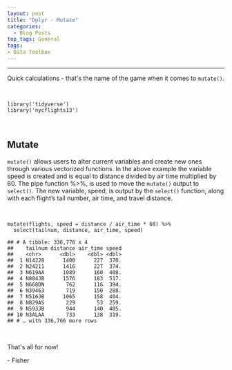 ```yaml
---
layout: post
title: "Dplyr - Mutate"
categories:
  - Blog Posts
top_tags: General
tags:
- Data Toolbox
---
```


<hr>

Quick calculations - that's the name of the game when it comes to `mutate()`. 

<br>

    library('tidyverse')
    library('nycflights13')

<br>

## Mutate

`mutate()` allows users to alter current variables and create new ones
through various vectorized functions. In the above example the variable
speed is created and is equal to distance divided by air time multiplied
by 60. The pipe function %&gt;%, is used to move the `mutate()` output
to `select()`. The new variable, speed, is output by the `select()`
function, along with each flight’s tail number, air time, and travel
distance.

<br>

    mutate(flights, speed = distance / air_time * 60) %>%
      select(tailnum, distance, air_time, speed)

    ## # A tibble: 336,776 x 4
    ##    tailnum distance air_time speed
    ##    <chr>      <dbl>    <dbl> <dbl>
    ##  1 N14228      1400      227  370.
    ##  2 N24211      1416      227  374.
    ##  3 N619AA      1089      160  408.
    ##  4 N804JB      1576      183  517.
    ##  5 N668DN       762      116  394.
    ##  6 N39463       719      150  288.
    ##  7 N516JB      1065      158  404.
    ##  8 N829AS       229       53  259.
    ##  9 N593JB       944      140  405.
    ## 10 N3ALAA       733      138  319.
    ## # … with 336,766 more rows

<br  />

That's all for now!

\- Fisher

<br>
<br>

